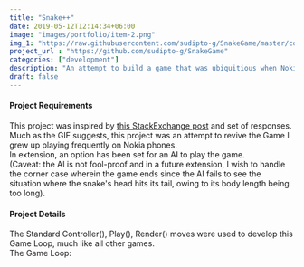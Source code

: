 ```yaml
---
title: "Snake++"
date: 2019-05-12T12:14:34+06:00
image: "images/portfolio/item-2.png"
img_1: "https://raw.githubusercontent.com/sudipto-g/SnakeGame/master/code_structure.png"
project_url : "https://github.com/sudipto-g/SnakeGame"
categories: ["development"]
description: "An attempt to build a game that was ubiquitious when Nokia cells were around"
draft: false
---
```


#### Project Requirements

This project was inspired by [this StackExchange post](https://codereview.stackexchange.com/questions/212296/snake-game-in-c-with-sdl) and set of responses.  
Much as the GIF suggests, this project was an attempt to revive the Game I grew up playing frequently on Nokia phones.  
In extension, an option has been set for an AI to play the game.  
(Caveat: the AI is not fool-proof and in a future extension, I wish to handle the corner case wherein the game ends since the AI fails to see the situation where the snake's head hits its tail, owing to its body length being too long).  



#### Project Details

The Standard Controller(), Play(), Render() moves were used to develop this Game Loop, much like all other games.  
The Game Loop:



